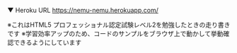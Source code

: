 ▼ Heroku URL
https://nemu-nemu.herokuapp.com/

※これはHTML5 プロフェッショナル認定試験レベル2を勉強したときの走り書きです
※学習効率アップのため、コードのサンプルをブラウザ上で動かして挙動確認できるようにしています
